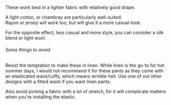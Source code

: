These work best in a lighter fabric with relatively good drape.

A light cotton, or chambray are particularly well-suited.\
Rayon or jersey will work too, but will give it a more casual-look.

For the opposite effect, less casual and more style, you can consider a silk blend or light wool.

<Tip>

###### Some things to avoid

Resist the temptation to make these in linen.
While linen is the go-to for hot summer days, I would not recommend it for these pants
as they come with an elasticated waist/cuffs, which means wrinkle hell.
Use one of out other designs with a fitted waist if you want linen pants.

Also avoid picking a fabric with a lot of stretch, for it will complicate matters when you're installing the elastic. </Tip>
